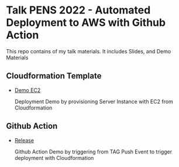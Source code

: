 # Talk PENS 2022 - Automated Deployment to AWS with Github Action

This repo contains of my talk materials. It includes Slides, and Demo Materials

## Cloudformation Template
- [Demo EC2](cloudformation/demo-ec2.yml)
  
  Deployment Demo by provisioning Server Instance with EC2 from Cloudformation

## Github Action
- [Release](.github/workflows/release.yml)
  
  Github Action Demo by triggering from TAG Push Event to trigger deployment with Cloudformation 
